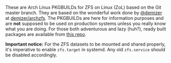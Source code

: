 These are Arch Linux PKGBUILDs for ZFS on Linux (ZoL) based on the Git master branch. They are based on the wonderful work done by [@demizer](https://github.com/demizer) at [demizer/archzfs](https://github.com/demizer/archzfs). The PKGBUILDs are here for information purposes and are **not** supposed to be used on production systems unless you really know what you are doing. For those both adventurous and lazy (huh?), ready built packages are available from [this repo](http://kerberia.net/archlinux/repo/archzfs-git).

**Important notice:** For the ZFS datasets to be mounted and shared properly, it's imperative to enable `zfs.target` in systemd. Any old `zfs.service` should be disabled accordingly.
